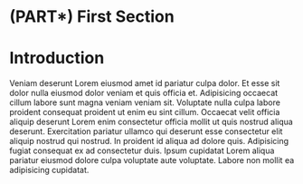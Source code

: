 # (PART\*) First Section

# Introduction

Veniam deserunt Lorem eiusmod amet id pariatur culpa dolor. Et esse sit dolor nulla eiusmod dolor veniam et quis officia et. Adipisicing occaecat cillum labore sunt magna veniam veniam sit. Voluptate nulla culpa labore proident consequat proident ut enim eu sint cillum. Occaecat velit officia aliquip deserunt Lorem enim consectetur officia mollit ut quis nostrud aliqua deserunt. Exercitation pariatur ullamco qui deserunt esse consectetur elit aliquip nostrud qui nostrud. In proident id aliqua ad dolore quis. Adipisicing fugiat consequat ex ad consectetur duis. Ipsum cupidatat Lorem aliqua pariatur eiusmod dolore culpa voluptate aute voluptate. Labore non mollit ea adipisicing cupidatat.
